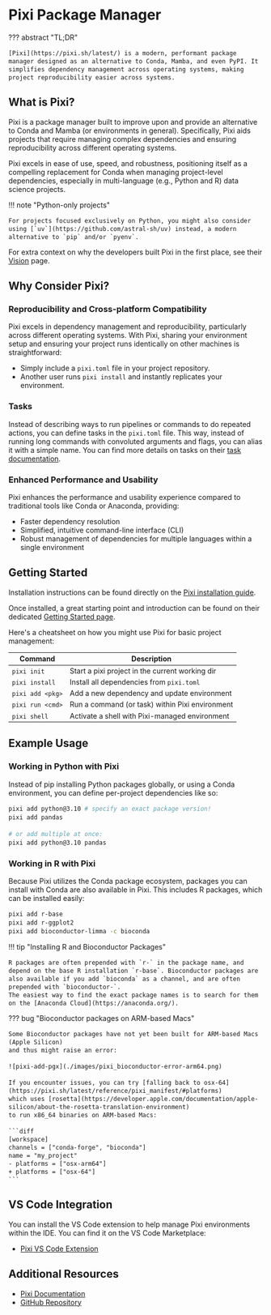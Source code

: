 # Pixi Package Manager

??? abstract "TL;DR"

    [Pixi](https://pixi.sh/latest/) is a modern, performant package manager designed as an alternative to Conda, Mamba, and even PyPI. It simplifies dependency management across operating systems, making project reproducibility easier across systems.

## What is Pixi?

Pixi is a package manager built to improve upon and provide an alternative to Conda and Mamba (or environments in general). Specifically, Pixi aids projects that require managing complex dependencies and ensuring reproducibility across different operating systems.

Pixi excels in ease of use, speed, and robustness, positioning itself as a compelling replacement for Conda when managing project-level dependencies, especially in multi-language (e.g., Python and R) data science projects.

!!! note "Python-only projects"

    For projects focused exclusively on Python, you might also consider using [`uv`](https://github.com/astral-sh/uv) instead, a modern alternative to `pip` and/or `pyenv`.

For extra context on why the developers built Pixi in the first place, see their [Vision](https://pixi.sh/latest/misc/vision/) page.

## Why Consider Pixi?

### Reproducibility and Cross-platform Compatibility

Pixi excels in dependency management and reproducibility, particularly across different operating systems. With Pixi, sharing your environment setup and ensuring your project runs identically on other machines is straightforward:

- Simply include a `pixi.toml` file in your project repository.
- Another user runs `pixi install` and instantly replicates your environment.

### Tasks

Instead of describing ways to run pipelines or commands to do repeated actions, you can define tasks in the `pixi.toml` file. This way, instead of running long commands with convoluted arguments and flags, you can alias it with a simple name. You can find more details on tasks on their [task documentation](https://pixi.sh/latest/workspace/advanced_tasks/).

### Enhanced Performance and Usability

Pixi enhances the performance and usability experience compared to traditional tools like Conda or Anaconda, providing:

- Faster dependency resolution
- Simplified, intuitive command-line interface (CLI)
- Robust management of dependencies for multiple languages within a single environment

## Getting Started

Installation instructions can be found directly on the [Pixi installation guide](https://pixi.sh/latest/advanced/installation/).

Once installed, a great starting point and introduction can be found on their dedicated [Getting Started page](https://pixi.sh/latest/getting_started/).

Here's a cheatsheet on how you might use Pixi for basic project management:

| Command          | Description                                     |
| ---------------- | ----------------------------------------------- |
| `pixi init`      | Start a pixi project in the current working dir |
| `pixi install`   | Install all dependencies from `pixi.toml`       |
| `pixi add <pkg>` | Add a new dependency and update environment     |
| `pixi run <cmd>` | Run a command (or task) within Pixi environment |
| `pixi shell`     | Activate a shell with Pixi-managed environment  |

## Example Usage

### Working in Python with Pixi

Instead of pip installing Python packages globally, or using a Conda environment, you can define per-project dependencies like so:

```bash
pixi add python@3.10 # specify an exact package version!
pixi add pandas

# or add multiple at once:
pixi add python@3.10 pandas
```

### Working in R with Pixi

Because Pixi utilizes the Conda package ecosystem, packages you can install with Conda are also available in Pixi. This includes R packages, which can be installed easily:

```bash
pixi add r-base
pixi add r-ggplot2
pixi add bioconductor-limma -c bioconda
```

!!! tip "Installing R and Bioconductor Packages"

    R packages are often prepended with `r-` in the package name, and depend on the base R installation `r-base`. Bioconductor packages are also available if you add `bioconda` as a channel, and are often prepended with `bioconductor-`.
    The easiest way to find the exact package names is to search for them on the [Anaconda Cloud](https://anaconda.org/).

??? bug "Bioconductor packages on ARM-based Macs"

    Some Bioconductor packages have not yet been built for ARM-based Macs (Apple Silicon)
    and thus might raise an error:

    ![pixi-add-pgx](./images/pixi_bioconductor-error-arm64.png)

    If you encounter issues, you can try [falling back to osx-64](https://pixi.sh/latest/reference/pixi_manifest/#platforms)
    which uses [rosetta](https://developer.apple.com/documentation/apple-silicon/about-the-rosetta-translation-environment)
    to run x86_64 binaries on ARM-based Macs:

    ```diff
    [workspace]
    channels = ["conda-forge", "bioconda"]
    name = "my_project"
    - platforms = ["osx-arm64"]
    + platforms = ["osx-64"]
    ```

## VS Code Integration

You can install the VS Code extension to help manage Pixi environments within the IDE. You can find it on the VS Code Marketplace:

- [Pixi VS Code Extension](https://marketplace.visualstudio.com/items?itemName=jjjermiah.pixi-vscode)

## Additional Resources

- [Pixi Documentation](https://pixi.sh/latest/)
- [GitHub Repository](https://github.com/prefix-dev/pixi)
